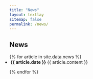 ```yaml
---
title: "News"
layout: textlay
sitemap: false
permalink: /news/
---
```

<!-- refine ul for smaller font -->
<style>
ol, 
ul{
    padding-left: 0.2rem;
    margin-top: 0;
    margin-bottom: 0.4rem;
}
</style>


## News

<div class="container">
{% for article in site.data.news %}
<ul>
<li><b>{{ article.date }}</b> {{ article.content }}</li>
</ul>

{% endfor %}
</div>
